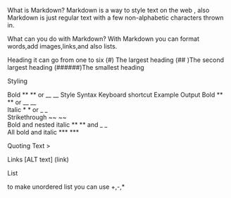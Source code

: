 What is Markdown? Markdown is a way to style text on the web , also Markdown is just regular text with a few non-alphabetic characters thrown in.

What can you do with Markdown? With Markdown you can format words,add images,links,and also lists.

Heading 
it can go from one to six
(#) The largest heading
(## )The second largest heading
(######)The smallest heading

Styling

Bold	** ** or __ __
Style	Syntax	Keyboard shortcut	Example	Output
Bold	** ** or __ __	
Italic	* * or _ _	
Strikethrough	~~ ~~	
Bold and nested italic	** ** and _ _		
All bold and italic	*** ***		

Quoting Text >

Links
[ALT text]   (link)

List

to make unordered list you can use +,-,*

